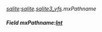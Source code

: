 _[sqlite](../../modules/sqlite/sqlite-module.md):[sqlite](../../modules/sqlite/sqlite-module.md).[sqlite3\_vfs](../../modules/sqlite/sqlite-sqlite3_vfs.md).mxPathname_
##### Field mxPathname:[Int](../../modules/wonkey/wonkey-types-int.md)
